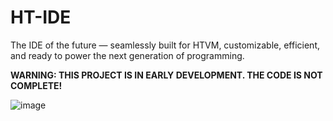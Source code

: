 # HT-IDE

The IDE of the future — seamlessly built for HTVM, customizable, efficient, and ready to power the next generation of programming.

**WARNING: THIS PROJECT IS IN EARLY DEVELOPMENT. THE CODE IS NOT COMPLETE!**

![image](https://github.com/user-attachments/assets/19a88aeb-5891-4c61-b8cc-b0ae4da508db)

